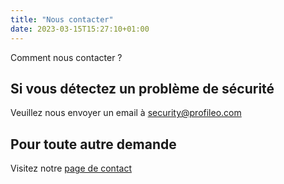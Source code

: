 ```yaml
---
title: "Nous contacter"
date: 2023-03-15T15:27:10+01:00
---
```


Comment nous contacter ?

## Si vous détectez un problème de sécurité

Veuillez nous envoyer un email à [security@profileo.com](mailto:security@profileo.com)

## Pour toute autre demande

Visitez notre [page de contact](https://www.profileo.com/fr/contactez-nous)
